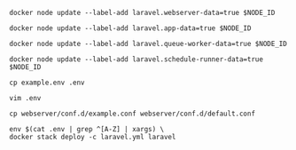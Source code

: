 ```shell
docker node update --label-add laravel.webserver-data=true $NODE_ID
```

```shell
docker node update --label-add laravel.app-data=true $NODE_ID
```

```shell
docker node update --label-add laravel.queue-worker-data=true $NODE_ID
```

```shell
docker node update --label-add laravel.schedule-runner-data=true $NODE_ID
```

```shell
cp example.env .env
```

```shell
vim .env
```

```shell
cp webserver/conf.d/example.conf webserver/conf.d/default.conf
```

```shell
env $(cat .env | grep ^[A-Z] | xargs) \
docker stack deploy -c laravel.yml laravel
```

